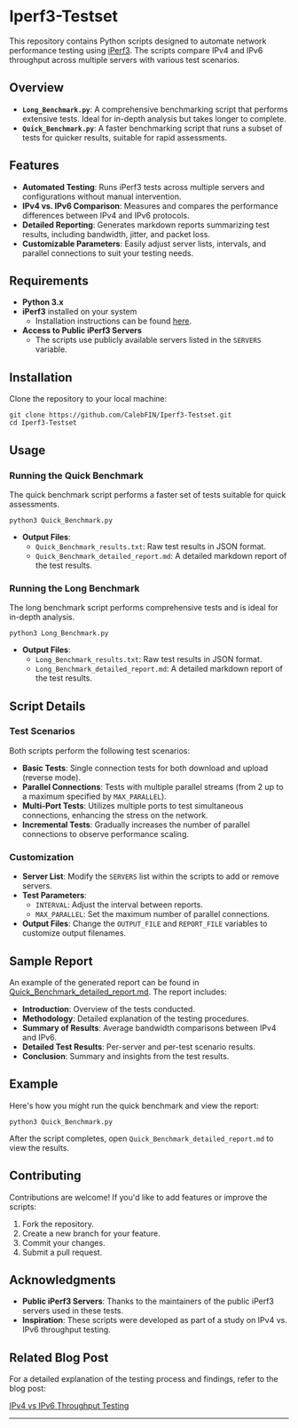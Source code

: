 # Iperf3-Testset

This repository contains Python scripts designed to automate network performance testing using [iPerf3](https://iperf.fr/). The scripts compare IPv4 and IPv6 throughput across multiple servers with various test scenarios.

## Overview

- **`Long_Benchmark.py`**: A comprehensive benchmarking script that performs extensive tests. Ideal for in-depth analysis but takes longer to complete.
- **`Quick_Benchmark.py`**: A faster benchmarking script that runs a subset of tests for quicker results, suitable for rapid assessments.

## Features

- **Automated Testing**: Runs iPerf3 tests across multiple servers and configurations without manual intervention.
- **IPv4 vs. IPv6 Comparison**: Measures and compares the performance differences between IPv4 and IPv6 protocols.
- **Detailed Reporting**: Generates markdown reports summarizing test results, including bandwidth, jitter, and packet loss.
- **Customizable Parameters**: Easily adjust server lists, intervals, and parallel connections to suit your testing needs.

## Requirements

- **Python 3.x**
- **iPerf3** installed on your system
  - Installation instructions can be found [here](https://iperf.fr/iperf-download.php).
- **Access to Public iPerf3 Servers**
  - The scripts use publicly available servers listed in the `SERVERS` variable.

## Installation

Clone the repository to your local machine:

```shell
git clone https://github.com/CalebFIN/Iperf3-Testset.git
cd Iperf3-Testset
```

## Usage

### Running the Quick Benchmark

The quick benchmark script performs a faster set of tests suitable for quick assessments.

```shell
python3 Quick_Benchmark.py
```

- **Output Files**:
  - `Quick_Benchmark_results.txt`: Raw test results in JSON format.
  - `Quick_Benchmark_detailed_report.md`: A detailed markdown report of the test results.

### Running the Long Benchmark

The long benchmark script performs comprehensive tests and is ideal for in-depth analysis.

```shell
python3 Long_Benchmark.py
```

- **Output Files**:
  - `Long_Benchmark_results.txt`: Raw test results in JSON format.
  - `Long_Benchmark_detailed_report.md`: A detailed markdown report of the test results.

## Script Details

### Test Scenarios

Both scripts perform the following test scenarios:

- **Basic Tests**: Single connection tests for both download and upload (reverse mode).
- **Parallel Connections**: Tests with multiple parallel streams (from 2 up to a maximum specified by `MAX_PARALLEL`).
- **Multi-Port Tests**: Utilizes multiple ports to test simultaneous connections, enhancing the stress on the network.
- **Incremental Tests**: Gradually increases the number of parallel connections to observe performance scaling.

### Customization

- **Server List**: Modify the `SERVERS` list within the scripts to add or remove servers.
- **Test Parameters**:
  - `INTERVAL`: Adjust the interval between reports.
  - `MAX_PARALLEL`: Set the maximum number of parallel connections.
- **Output Files**: Change the `OUTPUT_FILE` and `REPORT_FILE` variables to customize output filenames.

## Sample Report

An example of the generated report can be found in [Quick_Benchmark_detailed_report.md](Quick_Benchmark_detailed_report.md). The report includes:

- **Introduction**: Overview of the tests conducted.
- **Methodology**: Detailed explanation of the testing procedures.
- **Summary of Results**: Average bandwidth comparisons between IPv4 and IPv6.
- **Detailed Test Results**: Per-server and per-test scenario results.
- **Conclusion**: Summary and insights from the test results.

## Example

Here's how you might run the quick benchmark and view the report:

```shell
python3 Quick_Benchmark.py
```

After the script completes, open `Quick_Benchmark_detailed_report.md` to view the results.

## Contributing

Contributions are welcome! If you'd like to add features or improve the scripts:

1. Fork the repository.
2. Create a new branch for your feature.
3. Commit your changes.
4. Submit a pull request.


## Acknowledgments

- **Public iPerf3 Servers**: Thanks to the maintainers of the public iPerf3 servers used in these tests.
- **Inspiration**: These scripts were developed as part of a study on IPv4 vs. IPv6 throughput testing.

## Related Blog Post

For a detailed explanation of the testing process and findings, refer to the blog post:

[IPv4 vs IPv6 Throughput Testing](https://cfinigan.com/posts/MOJO-Language-Learning/)

---

